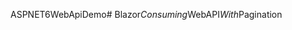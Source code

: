 ASPNET6WebApiDemo#   B l a z o r _ C o n s u m i n g _ W e b A P I _ W i t h _ P a g i n a t i o n  
 